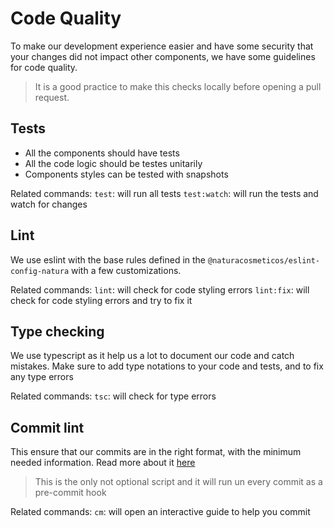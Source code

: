 # Code Quality

To make our development experience easier and have some security that your changes did not impact other components, we have some guidelines for code quality.

>It is a good practice to make this checks locally before opening a pull request.

## Tests

- All the components should have tests
- All the code logic should be testes unitarily
- Components styles can be tested with snapshots

Related commands:
`test`: will run all tests
`test:watch`: will run the tests and watch for changes

## Lint

We use eslint with the base rules defined in the `@naturacosmeticos/eslint-config-natura` with a few customizations.

Related commands:
`lint`: will check for code styling errors
`lint:fix`: will check for code styling errors and try to fix it

## Type checking

We use typescript as it help us a lot to document our code and catch mistakes.
Make sure to add type notations to your code and tests, and to fix any type errors

Related commands:
`tsc`: will check for type errors

## Commit lint

This ensure that our commits are in the right format, with the minimum needed information. Read more about it [here](./Commiting.md)

> This is the only not optional script and it will run un every commit as a pre-commit hook

Related commands:
`cm`: will open an interactive guide to help you commit
